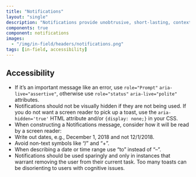 ```yaml
---
title: "Notifications"
layout: "single"
description: "Notifications provide unobtrusive, short-lasting, contextual feedback to the user."
components: true
component: notifications
images:
  - "/img/in-field/headers/notifications.png"
tags: [in-field, accessibility]
---
```


## Accessibility

- If it’s an important message like an error, use `role="Prompt"` `aria-live="assertive"`, otherwise use `role="status"` `aria-live="polite"` attributes.
- Notifications should not be visually hidden if they are not being used. If you do not want a screen reader to pick up a toast, use the `aria-hidden='true'` HTML attribute and/or `{display: none;}` in your CSS.
- When constructing a Notifications message, consider how it will be read by a screen reader:
- Write out dates, e.g., December 1, 2018 and not 12/1/2018.
- Avoid non-text symbols like “/” and “+”.
- When describing a date or time range use “to” instead of “–”.
- Notifications should be used sparingly and only in instances that warrant removing the user from their current task. Too many toasts can be disorienting to users with cognitive issues.
